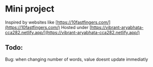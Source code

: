 # Mini project
Inspired by websites like [https://10fastfingers.com/](https://10fastfingers.com/)
Hosted under [https://vibrant-aryabhata-cca282.netlify.app/](https://vibrant-aryabhata-cca282.netlify.app/)

## Todo:
Bug: when changing number of words, value doesnt update immediatly
